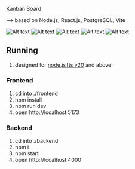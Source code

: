 Kanban Board 

--> based on Node.js, React.js, PostgreSQL, Vite


![Alt text]([https://ibb.co/rfwYgbdY](https://i.ibb.co/1Jm13sz1/Screenshot-2025-06-10-at-20-31-12.png))
![Alt text](https://ibb.co/fV06cjdR)
![Alt text](https://ibb.co/SXqmGNCR)
![Alt text](https://ibb.co/p6g1jJJX)
![Alt text](https://ibb.co/ksfmdRbk)


## Running

1. designed for [node.js lts v20](https://nodejs.org/en) and above

### Frontend

1. cd into ./frontend
1. npm install
1. npm run dev
1. open http://localhost:5173

### Backend

1. cd into ./backend
1. npm i
1. npm start
1. open http://localhost:4000

